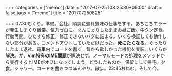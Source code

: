 +++
categories = ["memo"]
date = "2017-07-25T08:25:30+09:00"
draft = false
tags = ["memo"]
title = "201707250825"

+++
07:30むくり。準備。会社。順調に遅れ気味の仕事をする。あちこちエラーが発生しまくり難儀。気力ゼロに。ぐんにょりしたままお昼ご飯。牛タン定食。行動再開。ひたすら修正。修正できないバグに詰まる。いくら検証しても動作しない部分がある。コメントアウトしていただけだった。**死にたくなる**。ぐったりしたまま退社。電車内でコードを書く。昔から欲しかった機能を実装。いくらか解決。が、**vim特有のIME問題**が解決せず。ノーマルモードの処理をメソッドから実行するとIMEがオフになってしまう。どうしたものか。保留にして帰宅。夕食。シャワー。コードを書きつつぼんやり。散歩。23:45おねむ。そして今。
